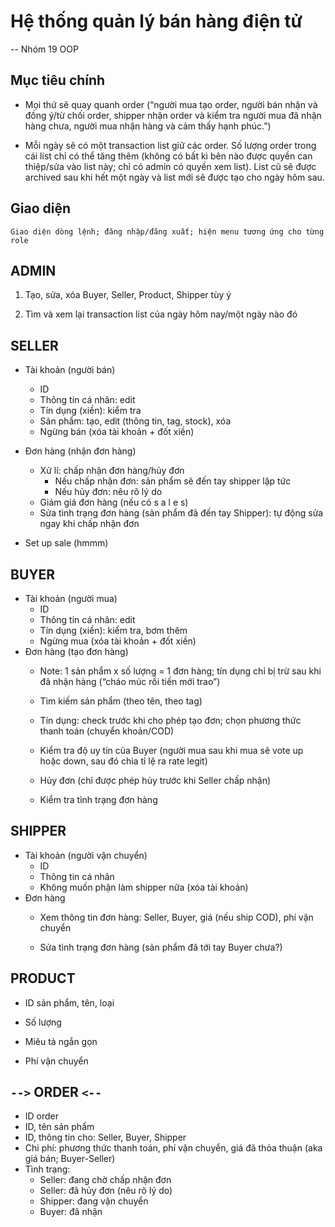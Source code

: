 # Hệ thống quản lý bán hàng điện tử

-- Nhóm 19 OOP



## Mục tiêu chính

- Mọi thứ sẽ quay quanh order (“người mua tạo order, người bán nhận và đồng ý/từ chối order, shipper nhận order và kiểm tra người mua đã nhận hàng chưa, người mua nhận hàng và cảm thấy hạnh phúc.”)
	
- Mỗi ngày sẽ có một transaction list giữ các order. Số lượng order trong cái list chỉ có thể tăng thêm (không có bất kì bên nào được quyền can thiệp/sửa vào list này; chỉ có admin có quyền xem list). List cũ sẽ được archived sau khi hết một ngày và list mới sẽ được tạo cho ngày hôm sau.

    

## Giao diện

```
Giao diện dòng lệnh; đăng nhập/đăng xuất; hiện menu tương ứng cho từng role
```



## ADMIN

1. Tạo, sửa, xóa Buyer, Seller, Product, Shipper tùy ý

2. Tìm và xem lại transaction list của ngày hôm nay/một ngày nào đó

    

## SELLER

- Tài khoản (người bán)
	- ID
	- Thông tin cá nhân: edit
	- Tín dụng (xiền): kiểm tra
	- Sản phẩm: tạo, edit (thông tin, tag, stock), xóa
	- Ngừng bán (xóa tài khoản + đốt xiền)
	
- Đơn hàng (nhận đơn hàng)
	- Xử lí: chấp nhận đơn hàng/hủy đơn
		- Nếu chấp nhận đơn: sản phẩm sẽ đến tay shipper lập tức
		- Nếu hủy đơn: nêu rõ lý do
	- Giảm giá đơn hàng (nếu có s a l e s)
	- Sửa tình trạng đơn hàng (sản phẩm đã đến tay Shipper): tự động sửa ngay khi chấp nhận đơn
	
- Set up sale (hmmm)

    

## BUYER

- Tài khoản (người mua)
	- ID
	- Thông tin cá nhân: edit
	- Tín dụng (xiền): kiểm tra, bơm thêm
	- Ngừng mua (xóa tài khoản + đốt xiền)
- Đơn hàng (tạo đơn hàng)
	- Note: 1 sản phẩm x số lượng = 1 đơn hàng; tín dụng chỉ bị trừ sau khi đã nhận hàng (“cháo múc rồi tiền mới trao”)
	
	- Tìm kiếm sản phẩm (theo tên, theo tag)
	
	- Tín dụng: check trước khi cho phép tạo đơn; chọn phương thức thanh toán (chuyển khoản/COD)
	
	- Kiểm tra độ uy tín của Buyer (người mua sau khi mua sẽ vote up hoặc down, sau đó chia tỉ lệ ra rate legit)
	
	- Hủy đơn (chỉ được phép hủy trước khi Seller chấp nhận)
	
	- Kiểm tra tình trạng đơn hàng
	
	    
	  
## SHIPPER
- Tài khoản (người vận chuyển)
	- ID
	- Thông tin cá nhân
	- Không muốn phận làm shipper nữa (xóa tài khoản)
- Đơn hàng
	- Xem thông tin đơn hàng: Seller, Buyer, giá (nếu ship COD), phí vận chuyển
	
	- Sửa tình trạng đơn hàng (sản phẩm đã tới tay Buyer chưa?)
	
    

## PRODUCT

- ID sản phẩm, tên, loại

- Số lượng

- Miêu tả ngắn gọn

- Phí vận chuyển

  

## `-->` ORDER `<--`
- ID order
- ID, tên sản phẩm
- ID, thông tin cho: Seller, Buyer, Shipper
- Chi phí: phương thức thanh toán, phí vận chuyển, giá đã thỏa thuận (aka giá bán; Buyer-Seller)
- Tình trạng:
	- Seller: đang chờ chấp nhận đơn
	- Seller: đã hủy đơn (nêu rõ lý do)
	- Shipper: đang vận chuyển
	- Buyer: đã nhận

